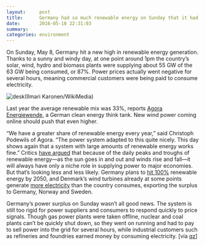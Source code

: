 ```yaml
---
layout:     post
title:      Germany had so much renewable energy on Sunday that it had to pay people to use electricity
date:       2016-05-10 22:31:03
summary:    
categories: environment
---
```


On Sunday, May 8, Germany hit a new high in renewable energy generation. Thanks to a sunny and windy day, at one point around 1pm the country’s solar, wind, hydro and biomass plants were supplying about 55 GW of the 63 GW being consumed, or 87%.
Power prices actually went negative for several hours, meaning commercial customers were being paid to consume electricity.

![desk](https://upload.wikimedia.org/wikipedia/commons/thumb/e/e7/Middelgrunden_wind_farm_2009-07-01_edit_filtered2.jpg/1280px-Middelgrunden_wind_farm_2009-07-01_edit_filtered2.jpg)(Ilmari Karonen/WikiMedia)

Last year the average renewable mix was 33%, reports <a href="https://www.agora-energiewende.de/de/ueber-uns/" target="_blank">Agora Energiewende</a>, a German clean energy think tank. New wind power coming online should push that even higher.

“We have a greater share of renewable energy every year,” said Christoph Podewils of Agora. “The power system adapted to this quite nicely. This day shows again that a system with large amounts of renewable energy works fine.”
Critics <a href="http://www.wsj.com/articles/SB10001424127887324432404579052900100464562" target="_blank">have argued</a> that because of the daily peaks and troughs of renewable energy—as the sun goes in and out and winds rise and fall—it will always have only a niche role in supplying power to major economies. But that’s looking less and less likely. Germany plans to <a href="https://sustainabledevelopment.un.org/index.php?page=view&type=99&nr=24&menu=1449" target="_blank">hit 100%</a> renewable energy by 2050, and Denmark’s wind turbines already at some points generate <a href="http://www.theguardian.com/environment/2015/jul/10/denmark-wind-windfarm-power-exceed-electricity-demand" target="_blank">more electricity</a> than the country consumes, exporting the surplus to Germany, Norway and Sweden.

Germany’s power surplus on Sunday wasn’t all good news. The system is still too rigid for power suppliers and consumers to respond quickly to price signals. Though gas power plants were taken offline, nuclear and coal plants can’t be quickly shut down, so they went on running and had to pay to sell power into the grid for several hours, while industrial customers such as refineries and foundries earned money by consuming electricity. [vía <a href="http://qz.com/690901/with-an-updated-nutrition-facts-label-the-fda-settles-an-eternal-question-why-helvetica/" target="_blank">qz</a>]
